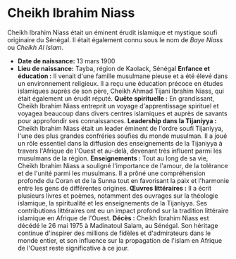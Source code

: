 # Cheikh Ibrahim Niass

Cheikh Ibrahim Niass était un éminent érudit islamique et mystique soufi originaire du Sénégal. Il était également connu sous le nom de *Baye Niass* ou *Cheikh Al Islam*.
- **Date de naissance:** 13 mars 1900
- **Lieu de naissance:** Tayba, région de Kaolack, Sénégal
**Enfance et éducation :**
Il venait d'une famille musulmane pieuse et a été élevé dans un environnement religieux. Il a reçu une éducation précoce en études islamiques auprès de son père, Cheikh Ahmad Tijani Ibrahim Niass, qui était également un érudit réputé.
**Quête spirituelle :**
En grandissant, Cheikh Ibrahim Niass entreprit un voyage d'apprentissage spirituel et voyagea beaucoup dans divers centres islamiques et auprès de savants pour approfondir ses connaissances.
**Leadership dans la Tijaniyya :**
Cheikh Ibrahim Niass était un leader éminent de l'ordre soufi Tijaniyya, l'une des plus grandes confréries soufies du monde musulman. Il a joué un rôle essentiel dans la diffusion des enseignements de la Tijaniyya à travers l'Afrique de l'Ouest et au-delà, devenant très influent parmi les musulmans de la région.
**Enseignements :**
Tout au long de sa vie, Cheikh Ibrahim Niass a souligné l'importance de l'amour, de la tolérance et de l'unité parmi les musulmans. Il a prôné une compréhension profonde du Coran et de la Sunna tout en favorisant la paix et l'harmonie entre les gens de différentes origines.
**Œuvres littéraires :**
Il a écrit plusieurs livres et poèmes, notamment des ouvrages sur la théologie islamique, la spiritualité et les enseignements de la Tijaniyya. Ses contributions littéraires ont eu un impact profond sur la tradition littéraire islamique en Afrique de l'Ouest.
**Décès :**
Cheikh Ibrahim Niass est décédé le 26 mai 1975 à Madinatoul Salam, au Sénégal.
Son héritage continue d'inspirer des millions de fidèles et d'admirateurs dans le monde entier, et son influence sur la propagation de l'islam en Afrique de l'Ouest reste significative à ce jour.
